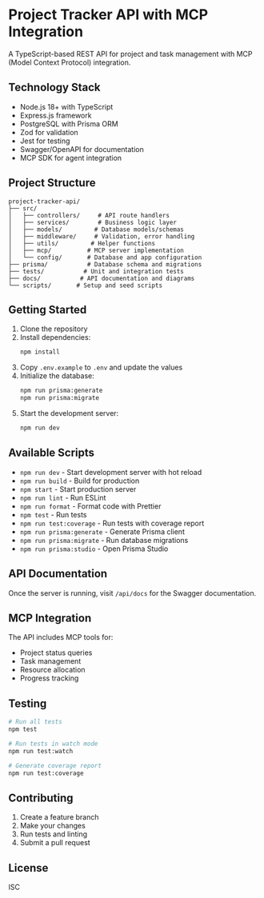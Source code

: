 # Project Tracker API with MCP Integration

A TypeScript-based REST API for project and task management with MCP (Model Context Protocol) integration.

## Technology Stack

- Node.js 18+ with TypeScript
- Express.js framework
- PostgreSQL with Prisma ORM
- Zod for validation
- Jest for testing
- Swagger/OpenAPI for documentation
- MCP SDK for agent integration

## Project Structure

```
project-tracker-api/
├── src/
│   ├── controllers/     # API route handlers
│   ├── services/        # Business logic layer
│   ├── models/         # Database models/schemas
│   ├── middleware/     # Validation, error handling
│   ├── utils/         # Helper functions
│   ├── mcp/          # MCP server implementation
│   └── config/       # Database and app configuration
├── prisma/           # Database schema and migrations
├── tests/           # Unit and integration tests
├── docs/           # API documentation and diagrams
└── scripts/       # Setup and seed scripts
```

## Getting Started

1. Clone the repository
2. Install dependencies:
   ```bash
   npm install
   ```
3. Copy `.env.example` to `.env` and update the values
4. Initialize the database:
   ```bash
   npm run prisma:generate
   npm run prisma:migrate
   ```
5. Start the development server:
   ```bash
   npm run dev
   ```

## Available Scripts

- `npm run dev` - Start development server with hot reload
- `npm run build` - Build for production
- `npm start` - Start production server
- `npm run lint` - Run ESLint
- `npm run format` - Format code with Prettier
- `npm test` - Run tests
- `npm run test:coverage` - Run tests with coverage report
- `npm run prisma:generate` - Generate Prisma client
- `npm run prisma:migrate` - Run database migrations
- `npm run prisma:studio` - Open Prisma Studio

## API Documentation

Once the server is running, visit `/api/docs` for the Swagger documentation.

## MCP Integration

The API includes MCP tools for:
- Project status queries
- Task management
- Resource allocation
- Progress tracking

## Testing

```bash
# Run all tests
npm test

# Run tests in watch mode
npm run test:watch

# Generate coverage report
npm run test:coverage
```

## Contributing

1. Create a feature branch
2. Make your changes
3. Run tests and linting
4. Submit a pull request

## License

ISC 